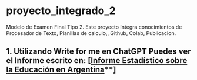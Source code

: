 # proyecto_integrado_2
Modelo de Examen Final Tipo 2. Este proyecto Integra conocimientos de Procesador de Texto, Planillas de calculo,, Github, Colab, Publicacion.
## 1. Utilizando Write for me en ChatGPT Puedes ver el Informe escrito en: [[Informe Estadístico sobre la Educación en Argentina](**https://chatgpt.com/share/6740050e-da78-800a-8a9c-aad421dbfcaa)**]
